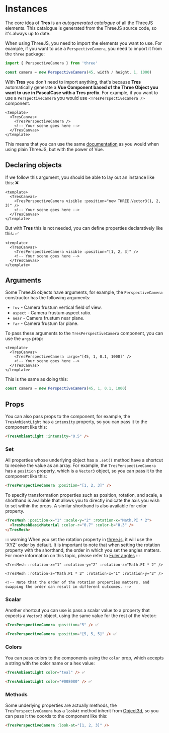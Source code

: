 # Instances

The core idea of **Tres** is an _autogenerated catalogue_ of all the ThreeJS elements. This catalogue is generated from the ThreeJS source code, so it's always up to date.

When using ThreeJS, you need to import the elements you want to use. For example, if you want to use a `PerspectiveCamera`, you need to import it from the `three` package:

```js
import { PerspectiveCamera } from 'three'

const camera = new PerspectiveCamera(45, width / height, 1, 1000)
```

With **Tres** you don't need to import anything, that's because **Tres** automatically generate a **Vue Component based of the Three Object you want to use in PascalCase with a Tres prefix**. For example, if you want to use a `PerspectiveCamera` you would use `<TresPerspectiveCamera />` component.

```vue
<template>
  <TresCanvas>
    <TresPerspectiveCamera />
    <!-- Your scene goes here -->
  </TresCanvas>
</template>
```

This means that you can use the same [documentation](https://threejs.org/docs/) as you would when using plain ThreeJS, but with the power of Vue.

## Declaring objects

If we follow this argument, you should be able to lay out an instance like this: ❌

```vue
<template>
  <TresCanvas>
    <TresPerspectiveCamera visible :position="new THREE.Vector3(1, 2, 3)" />
    <!-- Your scene goes here -->
  </TresCanvas>
</template>
```

But with **Tres** this is not needed, you can define properties declaratively like this: ✅

```vue
<template>
  <TresCanvas>
    <TresPerspectiveCamera visible :position="[1, 2, 3]" />
    <!-- Your scene goes here -->
  </TresCanvas>
</template>
```

## Arguments

Some ThreeJS objects have arguments, for example, the `PerspectiveCamera` constructor has the following arguments:

- `fov` - Camera frustum vertical field of view.
- `aspect` - Camera frustum aspect ratio.
- `near` - Camera frustum near plane.
- `far` - Camera frustum far plane.

To pass these arguments to the `TresPerspectiveCamera` component, you can use the `args` prop:

```vue
<template>
  <TresCanvas>
    <TresPerspectiveCamera :args="[45, 1, 0.1, 1000]" />
    <!-- Your scene goes here -->
  </TresCanvas>
</template>
```

This is the same as doing this:

```ts
const camera = new PerspectiveCamera(45, 1, 0.1, 1000)
```

## Props

You can also pass props to the component, for example, the `TresAmbientLight` has a `intensity` property, so you can pass it to the component like this:

```html
<TresAmbientLight :intensity="0.5" />
```

### Set

All properties whose underlying object has a `.set()` method have a shortcut to receive the value as an array. For example, the `TresPerspectiveCamera` has a `position` property, which is a `Vector3` object, so you can pass it to the component like this:

```html
<TresPerspectiveCamera :position="[1, 2, 3]" />
```

To specify transformation properties such as position, rotation, and scale, a shorthand is available that allows you to directly indicate the axis you wish to set within the props. A similar shorthand is also available for color property.

<!-- I changed color syntax from vue to html, because vue seems broken and does not color nested components -->
```html
<TresMesh :position-x="1" :scale-y="2" :rotation-x="Math.PI * 2">
  <TresMeshBasicMaterial :color-r="0.7" :color-b="0.3" />
</TresMesh>
```

::: warning
When you set the rotation property in [three.js](https://threejs.org/docs/index.html#api/en/math/Euler), it will use the 'XYZ' order by default.
It is important to note that when setting the rotation property with the shorthand, the order in which you set the angles matters. For more information on this topic, please refer to  [Euler angles](https://en.wikipedia.org/wiki/Euler_angles)
:::

```vue
<TresMesh :rotation-x="1" :rotation-y="2" :rotation-z="Math.PI * 2" />

<TresMesh :rotation-z="Math.PI * 2" :rotation-x="1" :rotation-y="2" />

<!-- Note that the order of the rotation properties matters, and swapping the order can result in different outcomes. -->
```

### Scalar

Another shortcut you can use is pass a scalar value to a property that expects a `Vector3` object, using the same value for the rest of the Vector:

```html
<TresPerspectiveCamera :position="5" /> ✅
```

```html
<TresPerspectiveCamera :position="[5, 5, 5]" /> ✅
```

### Colors

You can pass colors to the components using the `color` prop, which accepts a string with the color name or a hex value:

```html
<TresAmbientLight color="teal" /> ✅
```

```html
<TresAmbientLight color="#008080" /> ✅
```

### Methods

Some underlying properties are actually methods, the `TresPerspectiveCamera` has a `lookAt` method inherit from [Object3d](https://threejs.org/docs/#api/en/core/Object3D.lookAt), so you can pass it the coords to the component like this:

```html
<TresPerspectiveCamera :look-at="[1, 2, 3]" />
```
